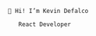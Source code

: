                                  👋 Hi! I’m Kevin Defalco

                                    React Developer 
